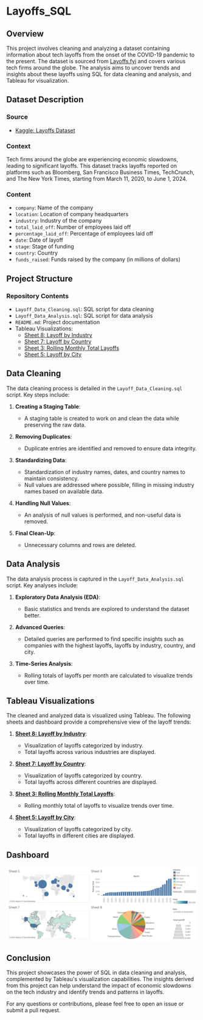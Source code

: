 # Layoffs_SQL

## Overview

This project involves cleaning and analyzing a dataset containing information about tech layoffs from the onset of the COVID-19 pandemic to the present. The dataset is sourced from [Layoffs.fyi](https://www.kaggle.com/datasets/swaptr/layoffs-2022) and covers various tech firms around the globe. The analysis aims to uncover trends and insights about these layoffs using SQL for data cleaning and analysis, and Tableau for visualization.

## Dataset Description

### Source

- [Kaggle: Layoffs Dataset](https://www.kaggle.com/datasets/swaptr/layoffs-2022)

### Context

Tech firms around the globe are experiencing economic slowdowns, leading to significant layoffs. This dataset tracks layoffs reported on platforms such as Bloomberg, San Francisco Business Times, TechCrunch, and The New York Times, starting from March 11, 2020, to June 1, 2024.

### Content

- `company`: Name of the company
- `location`: Location of company headquarters
- `industry`: Industry of the company
- `total_laid_off`: Number of employees laid off
- `percentage_laid_off`: Percentage of employees laid off
- `date`: Date of layoff
- `stage`: Stage of funding
- `country`: Country
- `funds_raised`: Funds raised by the company (in millions of dollars)

## Project Structure

### Repository Contents

- `Layoff_Data_Cleaning.sql`: SQL script for data cleaning
- `Layoff_Data_Analysis.sql`: SQL script for data analysis
- `README.md`: Project documentation
- Tableau Visualizations:
  - [Sheet 8: Layoff by Industry](https://public.tableau.com/views/layoff_industry_wise/Sheet8?:language=en-US&:sid=&:display_count=n&:origin=viz_share_link)
  - [Sheet 7: Layoff by Country](https://public.tableau.com/views/layoff_country_wise/Sheet7?:language=en-US&:sid=&:display_count=n&:origin=viz_share_link)
  - [Sheet 3: Rolling Monthly Total Layoffs](https://public.tableau.com/views/layoff_rolling_monthly_total/Sheet3?:language=en-US&:sid=&:display_count=n&:origin=viz_share_link)
  - [Sheet 5: Layoff by City](https://public.tableau.com/views/layoff_city_wise/Sheet5?:language=en-US&:sid=&:display_count=n&:origin=viz_share_link)

## Data Cleaning

The data cleaning process is detailed in the `Layoff_Data_Cleaning.sql` script. Key steps include:

1. **Creating a Staging Table**: 
   - A staging table is created to work on and clean the data while preserving the raw data.

2. **Removing Duplicates**:
   - Duplicate entries are identified and removed to ensure data integrity.

3. **Standardizing Data**:
   - Standardization of industry names, dates, and country names to maintain consistency.
   - Null values are addressed where possible, filling in missing industry names based on available data.

4. **Handling Null Values**:
   - An analysis of null values is performed, and non-useful data is removed.

5. **Final Clean-Up**:
   - Unnecessary columns and rows are deleted.

## Data Analysis

The data analysis process is captured in the `Layoff_Data_Analysis.sql` script. Key analyses include:

1. **Exploratory Data Analysis (EDA)**:
   - Basic statistics and trends are explored to understand the dataset better.

2. **Advanced Queries**:
   - Detailed queries are performed to find specific insights such as companies with the highest layoffs, layoffs by industry, country, and city.

3. **Time-Series Analysis**:
   - Rolling totals of layoffs per month are calculated to visualize trends over time.

## Tableau Visualizations

The cleaned and analyzed data is visualized using Tableau. The following sheets and dashboard provide a comprehensive view of the layoff trends:

1. **[Sheet 8: Layoff by Industry](https://public.tableau.com/views/layoff_industry_wise/Sheet8?:language=en-US&:sid=&:display_count=n&:origin=viz_share_link)**:
   - Visualization of layoffs categorized by industry.
   - Total layoffs across various industries are displayed.

2. **[Sheet 7: Layoff by Country](https://public.tableau.com/views/layoff_country_wise/Sheet7?:language=en-US&:sid=&:display_count=n&:origin=viz_share_link)**:
   - Visualization of layoffs categorized by country.
   - Total layoffs across different countries are displayed.

3. **[Sheet 3: Rolling Monthly Total Layoffs](https://public.tableau.com/views/layoff_rolling_monthly_total/Sheet3?:language=en-US&:sid=&:display_count=n&:origin=viz_share_link)**:
   - Rolling monthly total of layoffs to visualize trends over time.

4. **[Sheet 5: Layoff by City](https://public.tableau.com/views/layoff_city_wise/Sheet5?:language=en-US&:sid=&:display_count=n&:origin=viz_share_link)**:
   - Visualization of layoffs categorized by city.
   - Total layoffs in different cities are displayed.

## Dashboard

![Dashboard Image](images/dashboard.png)

## Conclusion

This project showcases the power of SQL in data cleaning and analysis, complemented by Tableau's visualization capabilities. The insights derived from this project can help understand the impact of economic slowdowns on the tech industry and identify trends and patterns in layoffs.

For any questions or contributions, please feel free to open an issue or submit a pull request.
